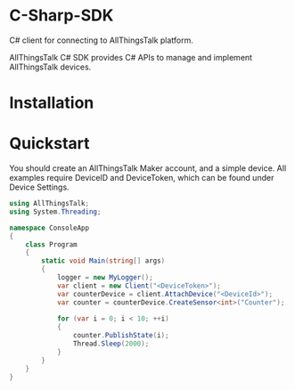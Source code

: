 # C-Sharp-SDK
C# client for connecting to AllThingsTalk platform.

AllThingsTalk C# SDK provides C# APIs to manage and implement AllThingsTalk devices.

# Installation

# Quickstart
You should create an AllThingsTalk Maker account, and a simple device. All examples require DeviceID and DeviceToken, which can be found under Device Settings.

```C#
using AllThingsTalk;
using System.Threading;

namespace ConsoleApp
{
    class Program
    {
        static void Main(string[] args)
        {
            logger = new MyLogger();
            var client = new Client("<DeviceToken>");
            var counterDevice = client.AttachDevice("<DeviceId>");
            var counter = counterDevice.CreateSensor<int>("Counter");
            
            for (var i = 0; i < 10; ++i)
            {
                counter.PublishState(i);
                Thread.Sleep(2000);
            }
        }
    }
}
```

